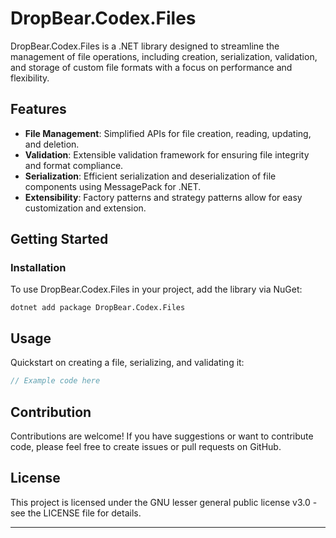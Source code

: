 # DropBear.Codex.Files

DropBear.Codex.Files is a .NET library designed to streamline the management of file operations, including creation, serialization, validation, and storage of custom file formats with a focus on performance and flexibility.

## Features

- **File Management**: Simplified APIs for file creation, reading, updating, and deletion.
- **Validation**: Extensible validation framework for ensuring file integrity and format compliance.
- **Serialization**: Efficient serialization and deserialization of file components using MessagePack for .NET.
- **Extensibility**: Factory patterns and strategy patterns allow for easy customization and extension.

## Getting Started

### Installation

To use DropBear.Codex.Files in your project, add the library via NuGet:

```shell
dotnet add package DropBear.Codex.Files
```
## Usage

Quickstart on creating a file, serializing, and validating it:

```csharp
// Example code here
```

## Contribution

Contributions are welcome! If you have suggestions or want to contribute code, please feel free to create issues or pull requests on GitHub.

## License

This project is licensed under the GNU lesser general public license v3.0 - see the LICENSE file for details.

---